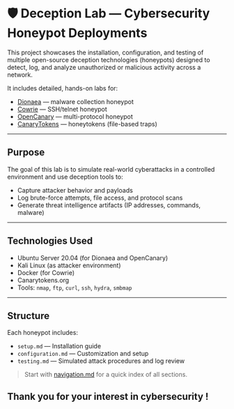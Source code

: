 
# 🛡️ Deception Lab — Cybersecurity Honeypot Deployments

This project showcases the installation, configuration, and testing of multiple open-source deception technologies (honeypots) designed to detect, log, and analyze unauthorized or malicious activity across a network.

It includes detailed, hands-on labs for:

-  [Dionaea](./Dionaea/setup.md) — malware collection honeypot
-  [Cowrie](./Cowrie/setup.md) — SSH/telnet honeypot
-  [OpenCanary](./OpenCanary/setup.md) — multi-protocol honeypot
-  [CanaryTokens](./CanaryTokens/usage.md) — honeytokens (file-based traps)

---

##  Purpose

The goal of this lab is to simulate real-world cyberattacks in a controlled environment and use deception tools to:

- Capture attacker behavior and payloads
- Log brute-force attempts, file access, and protocol scans
- Generate threat intelligence artifacts (IP addresses, commands, malware)

---

##  Technologies Used

- Ubuntu Server 20.04 (for Dionaea and OpenCanary)
- Kali Linux (as attacker environment)
- Docker (for Cowrie)
- Canarytokens.org
- Tools: `nmap`, `ftp`, `curl`, `ssh`, `hydra`, `smbmap`

---

##  Structure

Each honeypot includes:

- `setup.md` — Installation guide
- `configuration.md` — Customization and setup
- `testing.md` — Simulated attack procedures and log review

>  Start with [navigation.md](./navigation.md) for a quick index of all sections.

Thank you for your interest in cybersecurity !
---
